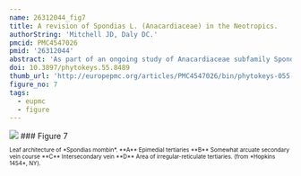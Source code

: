 ```yaml
---
name: 26312044_fig7
title: A revision of Spondias L. (Anacardiaceae) in the Neotropics.
authorString: 'Mitchell JD, Daly DC.'
pmcid: PMC4547026
pmid: '26312044'
abstract: 'As part of an ongoing study of Anacardiaceae subfamily Spondioideae, the ten native and one introduced species of Spondias in the Neotropics are revised. The genus is circumscribed. Three new species, Spondiasadmirabilis, Spondiasexpeditionaria, and Spondiasglobosa, are described and illustrated; a key to the taxa found in the Neotropics and distribution maps are provided. The Paleotropical species and allied genera are reviewed. Diagnostic character sets include leaf architecture, habit, flower morphology, and gross fruit morphology. Notes on the ecology and economic botany of the species are provided.'
doi: 10.3897/phytokeys.55.8489
thumb_url: 'http://europepmc.org/articles/PMC4547026/bin/phytokeys-055-001-g007.gif'
figure_no: 7
tags:
  - eupmc
  - figure
---
```

<img src='http://europepmc.org/articles/PMC4547026/bin/phytokeys-055-001-g007.jpg' style='max-height: 300px'>
### Figure 7
<p style='font-size: 10px;'>Leaf architecture of *<named-content content-type="taxon-name"><named-content content-type="genus">Spondias</named-content> <named-content content-type="species">mombin</named-content></named-content>*. **A** Epimedial tertiaries **B** Somewhat arcuate secondary vein course **C** Intersecondary vein **D** Area of irregular-reticulate tertiaries. (from *Hopkins 1454*, NY).</p>